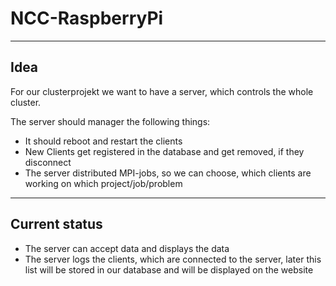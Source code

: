# NCC-RaspberryPi
-------------------
## Idea
For our clusterprojekt we want to have a server, which controls the whole cluster.

The server should manager the following things:
* It should reboot and restart the clients
* New Clients get registered in the database and get removed, if they disconnect
* The server distributed MPI-jobs, so we can choose, which clients are working on which project/job/problem

-------------------

## Current status
* The server can accept data and displays the data
* The server logs the clients, which are connected to the server, later this list will be stored in our database and will be displayed on the website
